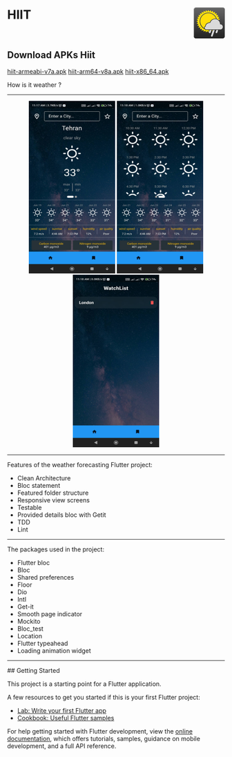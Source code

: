 # HIIT <img src="android/app/src/main/res/mipmap-hdpi/ic_launcher.png" align="right"/><br><br>

<h2>Download APKs Hiit</h2> </n>
<a href="https://github.com/vahid6889/HIIT/blob/master/assets/hiit-armeabi-v7a.apk">hiit-armeabi-v7a.apk</a> </n>
<a href="https://github.com/vahid6889/HIIT/blob/master/assets/hiit-arm64-v8a.apk">hiit-arm64-v8a.apk</a> </n>
<a href="https://github.com/vahid6889/HIIT/blob/master/assets/hiit-x86_64.apk">hiit-x86_64.apk</a> </n>

How is it weather ?
<hr>
<p align="center">
  <img src="assets/Screenshot_2023-06-19-11-17-49-992_com.example.hiit1.jpg" width="200" height="400" />
  <img src="assets/Screenshot_2023-06-19-11-18-09-907_com.example.hiit2.jpg" width="200" height="400" />
  <img src="assets/Screenshot_2023-06-19-11-18-48-108_com.example.hiit3.jpg" width="200" height="400" />
</p>
<hr>

Features of the weather forecasting Flutter project:
- Clean Architecture
- Bloc statement
- Featured folder structure
- Responsive view screens
- Testable
- Provided details bloc with Getit
- TDD
- Lint
<hr>

The packages used in the project:
- Flutter bloc
- Bloc
- Shared preferences
- Floor
- Dio
- Intl
- Get-it
- Smooth page indicator
- Mockito
- Bloc_test
- Location
- Flutter typeahead
- Loading animation widget
<hr>
## Getting Started

This project is a starting point for a Flutter application.

A few resources to get you started if this is your first Flutter project:

- [Lab: Write your first Flutter app](https://docs.flutter.dev/get-started/codelab)
- [Cookbook: Useful Flutter samples](https://docs.flutter.dev/cookbook)

For help getting started with Flutter development, view the
[online documentation](https://docs.flutter.dev/), which offers tutorials,
samples, guidance on mobile development, and a full API reference.
